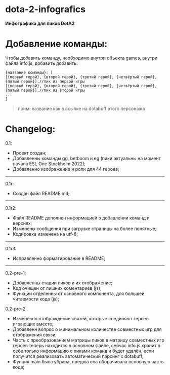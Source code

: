 # dota-2-infografics

**Инфографика для пиков DotA2**

# Добавление команды:
Чтобы добавить команду, необходимо внутри объекта games, внутри файла info.js, добавить добавить:  

    {название команды}: [  
    [{первый герой}, {второй герой}, {третий герой}, {четвёртый герой}, {пятый герой}],//пик из первой игры  
    [{первый герой}, {второй герой}, {третий герой}, {четвёртый герой}, {пятый герой}],//пик из второй игры  
    ...  
    ]  

>прим: название как в ссылке на dotabuff этого персонажа

# Changelog:
0.1:

 - Проект создан;
 - Добавленны команды gg, betboom и eg (пики актуальны на момент начала
   ESL One Stockholm 2022);
 - Добавленно изображение и роли для 44 героев;

 ---

0.1r:

 - Создан файл README.md;

 ---

0.1r2:

 - Файл README дополнен информацией о добавлении команд и версиях;
 - Изменены сообщения при загрузке страницы на более понятные;
 - Кодировка изменена на utf-8;

  ---

0.1r3:

 - Исправленно форматирование в README;

  ---

0.2-pre-1:

 - Добавленны стадии пиков и их отображение;
 - Код очищен от лишних коментариев (js);
 - Функции отделенны от основного компонента, для большей читаемости кода (js);

0.2-pre-2:

 - Изменённо отображдение связей, которые соединяют героев играющих вместе;
 - Добавленн вопрос о минимальном количестве совместных игр для отображения связи;
 - Часть с преобразованием матрицы пиков в матрицу совместных игр героев теперь находится в основном файле, сейчас info.js хранит в себе только информацию с пиками команд и будет удалён, если получится реализовать автоматический парсинг с dotabuff;
 - Фунция main была убрана, преджа она оборачивала основную часть кода;
